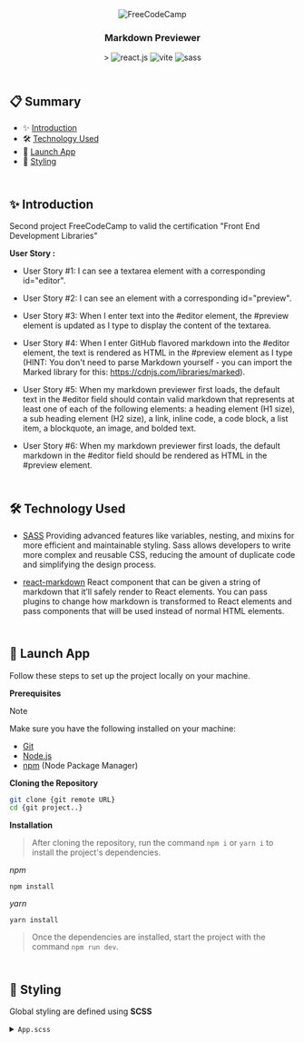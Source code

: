 <div align="center" class="container">
<picture>
  <img alt="FreeCodeCamp" src="https://cdn.freecodecamp.org/platform/universal/fcc_primary.svg">
</picture>
<h3  align="center">Markdown Previewer</h3>
>
    <img src="https://img.shields.io/badge/-React_JS-black?style=for-the-badge&logoColor=white&logo=react&color=61DAFB" alt="react.js" />
    <img src="https://img.shields.io/badge/-Vite-black?style=for-the-badge&logoColor=white&logo=vite&color=646CFF" alt="vite" />
    <img src="https://img.shields.io/badge/Sass-CC6699?style=flat-square&logo=Sass&logoColor=white" alt="sass" />
  </div>
</div>

## <br /> 📋 <a name="table">Summary</a>

- ✨ [Introduction](#introduction)
- 🛠 [Technology Used](#tech-stack)
- 🚀 [Launch App](#launch-app)
- 🎨 [Styling](#style)

## <br /> <a name="introduction">✨ Introduction</a>

Second project FreeCodeCamp to valid the certification "Front End Development Libraries"

**User Story :**

- User Story #1: I can see a textarea element with a corresponding id="editor".

- User Story #2: I can see an element with a corresponding id="preview".

- User Story #3: When I enter text into the #editor element, the #preview element is updated as I type to display the content of the textarea.

- User Story #4: When I enter GitHub flavored markdown into the #editor element, the text is rendered as HTML in the #preview element as I type (HINT: You don't need to parse Markdown yourself - you can import the Marked library for this: https://cdnjs.com/libraries/marked).

- User Story #5: When my markdown previewer first loads, the default text in the #editor field should contain valid markdown that represents at least one of each of the following elements: a heading element (H1 size), a sub heading element (H2 size), a link, inline code, a code block, a list item, a blockquote, an image, and bolded text.

- User Story #6: When my markdown previewer first loads, the default markdown in the #editor field should be rendered as HTML in the #preview element.

## <br /> <a name="tech-stack">🛠 Technology Used</a>

- [SASS](https://sass-lang.com/install/)
Providing advanced features like variables, nesting, and mixins for more efficient and maintainable styling. Sass allows developers to write more complex and reusable CSS, reducing the amount of duplicate code and simplifying the design process.

- [react-markdown](https://www.npmjs.com/package/react-markdown/v/8.0.6)
React component that can be given a string of markdown that it’ll safely render to React elements. You can pass plugins to change how markdown is transformed to React elements and pass components that will be used instead of normal HTML elements.

## <br /> <a name="launch-app">🚀 Launch App</a>

Follow these steps to set up the project locally on your machine.

**Prerequisites**

>[!NOTE]
> Make sure you have the following installed on your machine:

- [Git](https://git-scm.com/)
- [Node.js](https://nodejs.org/en)
- [npm](https://www.npmjs.com/) (Node Package Manager)

**Cloning the Repository**

```bash
git clone {git remote URL}
cd {git project..}
```

**Installation**

> After cloning the repository, run the command `npm i` or `yarn i` to install the project's dependencies.

_npm_

```
npm install 
```

_yarn_

```
yarn install
```

> Once the dependencies are installed, start the project with the command `npm run dev`.

## <br /> <a name="style">🎨 Styling</a>

Global styling are defined using **SCSS**

<details>
<summary><code>App.scss</code></summary>
```css
@import url("https://fonts.googleapis.com/css2?family=Russo+One&display=swap");

:root {
  --font-Russo: "Russo One", sans-serif;
  --radicalGradient-pattern: radial-gradient(
      at 27% 37%,
      hsla(215, 98%, 61%, 1) 0px,
      transparent 0%
    ),
    radial-gradient(at 97% 21%, hsla(125, 98%, 72%, 1) 0px, transparent 50%),
    radial-gradient(at 52% 99%, hsla(354, 98%, 61%, 1) 0px, transparent 50%),
    radial-gradient(at 10% 29%, hsla(256, 96%, 67%, 1) 0px, transparent 50%),
    radial-gradient(at 97% 96%, hsla(38, 60%, 74%, 1) 0px, transparent 50%),
    radial-gradient(at 33% 50%, hsla(222, 67%, 73%, 1) 0px, transparent 50%),
    radial-gradient(at 79% 53%, hsla(343, 68%, 79%, 1) 0px, transparent 50%);
  --gradient-label: rgb(208, 252, 252);
  --preview-border: #224b4b;
}

*,
::before,
::after {
  padding: 0;
  margin: 0;
  box-sizing: border-box;
}

body {
  font-family: "Segoe UI", Tahoma, Geneva, Verdana, sans-serif;
}
main {
  padding: 1rem 4rem;
}

@mixin flex {
  display: flex;
  justify-content: center;
  flex-direction: column;
}

@mixin paragraph($font-weight, $font-size) {
  font-weight: $font-weight;
  font-size: $font-size;
}

@mixin border($background-color) {
  border: 1px solid black;
  background-color: $background-color;
}

.grid-background {
  width: 100vw;
  min-height: 100vh;
  position: fixed;
  display: flex;
  justify-content: center;
  padding: 120px 24px 160px 24px;
  pointer-events: none;
  z-index: -10;
  &:before {
    position: absolute;
    content: "";
    z-index: 2;
    width: 100%;
    height: 100%;
    top: 0;
  }

  &:after {
    content: "";
    background-image: url("./assets/grid.svg");
    z-index: 1;
    position: absolute;
    width: 100%;
    height: 100%;
    top: 0;
    opacity: 0.4;
    filter: invert(1);
  }

  .gradient {
    height: fit-content;
    z-index: 3;
    width: 100%;
    max-width: 640px;
    background-image: var(--radicalGradient-pattern);
    position: absolute;
    content: "";
    width: 100%;
    height: 100%;
    filter: blur(100px) saturate(150%);
    top: 80px;
    opacity: 0.15;
  }
}

// textarea

.textarea-content {
  @include flex;
  align-items: center;
  width: 100%;
  max-width: 500px;
  margin: 1rem auto 2rem;
  padding: 0 2rem;

  textarea {
    width: 100%;
    min-height: 200px;
    background: rgba(252, 252, 252, 0.526);
  }
}

.label-content {
  @include border(var(--gradient-label));
  display: flex;
  align-items: center;
  justify-content: space-between;
  width: 100%;

  padding: 0.3rem 1rem;

  .label-start {
    display: flex;
    justify-content: start;
    gap: 10px;
    label {
      @include paragraph(400, 16px);
      font-family: var(--font-Russo);
    }
  }

  .btn-popUp {
    cursor: pointer;
    transition: 0.3s ease;
    &:hover {
      color: rgb(100, 100, 100);
    }
  }
  .hidden {
    display: none;
  }
}

// preview
.preview-content {
  @include flex();
  align-items: center;
  @include border(white);
  width: 100%;
  max-width: 700px;
  margin: 0 auto;
}

#preview {
  padding: 1rem 1.5rem;
  background-color: rgb(216, 246, 241);

  img {
    display: block;
    width: 90%;
    margin: 1.5rem auto;
  }

  h1 {
    font-size: 32px;
    border-bottom: 2px solid var(--preview-border);
  }
  h1,
  h2,
  h3 {
    border-bottom: 2px solid var(--preview-border);
    margin: 1.5rem 0;
    line-height: 1.5;
  }

  code {
    background-color: white;
    font-weight: bold;
    padding: 3px;
  }
  p {
    margin: 1rem 0rem;
  }
  pre {
    display: block;
    overflow: auto;
    background: white;
    padding: 5px;
    line-height: 1.2;
  }
  blockquote {
    border-left: 3px solid var(--preview-border);
    color: var(--preview-border);
    padding-left: 5px;
    margin-left: 25px;
  }
  table {
    border-collapse: collapse;
    margin: 1rem 0;
  }
  td,
  th {
    border: 2px solid var(--preview-border);
    padding-left: 5px;
    padding-right: 5px;
  }
  ol {
    margin: 1rem 0;
  }
}

```
</details>

